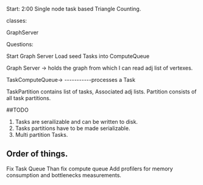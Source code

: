 Start: 2:00
Single node task based Triangle Counting.

classes:

GraphServer


Questions:

Start Graph Server 
Load seed Tasks into ComputeQueue


Graph Server -> holds the graph from which I can read adj list of vertexes. 

TaskComputeQueue->
-----------processes a Task


TaskPartition contains list of tasks, Associated adj lists. 
Partition consists of all task partitions. 

##TODO 

1. Tasks are serailizable and can be written to disk. 
2. Tasks partitions have to be made serializable.
2. Multi partition Tasks. 

## Order of things.

Fix Task Queue
Than fix compute queue
Add profilers for memory consumption and bottlenecks measurements.
